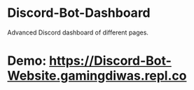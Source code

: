 # Discord-Bot-Dashboard
Advanced Discord dashboard of different pages.


# Demo: https://Discord-Bot-Website.gamingdiwas.repl.co

